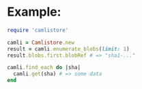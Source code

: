 Example:
======================

```ruby
require 'camlistore'

camli = Camlistore.new
result = camli.enumerate_blobs(limit: 1)
result.blobs.first.blobRef # => "sha1-..."

camli.find_each do |sha|
  camli.get(sha) # => some data
end
```
